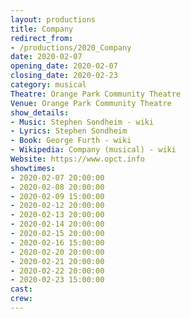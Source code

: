 ```yaml
---
layout: productions
title: Company
redirect_from:
- /productions/2020_Company
date: 2020-02-07
opening_date: 2020-02-07
closing_date: 2020-02-23
category: musical
Theatre: Orange Park Community Theatre
Venue: Orange Park Community Theatre
show_details:
- Music: Stephen Sondheim - wiki
- Lyrics: Stephen Sondheim
- Book: George Furth - wiki
- Wikipedia: Company (musical) - wiki
Website: https://www.opct.info
showtimes:
- 2020-02-07 20:00:00
- 2020-02-08 20:00:00
- 2020-02-09 15:00:00
- 2020-02-12 20:00:00
- 2020-02-13 20:00:00
- 2020-02-14 20:00:00
- 2020-02-15 20:00:00
- 2020-02-16 15:00:00
- 2020-02-20 20:00:00
- 2020-02-21 20:00:00
- 2020-02-22 20:00:00
- 2020-02-23 15:00:00
cast:
crew:
---
```


